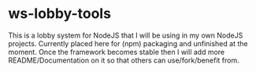 # ws-lobby-tools
This is a lobby system for NodeJS that I will be using in my own NodeJS projects. Currently placed here for (npm) packaging and unfinished at the moment. Once the framework becomes stable then I will add more README/Documentation on it so that others can use/fork/benefit from.
